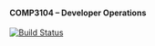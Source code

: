  #### COMP3104 – Developer Operations

[![Build Status](https://app.travis-ci.com/Kashh99/COMP3104.svg?token=ZEiqU8GXFTBNCfQPp8yq&branch=master)](https://app.travis-ci.com/Kashh99/COMP3104)